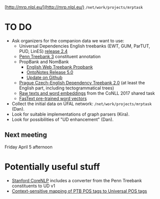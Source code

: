 [http://mrp.nlpl.eu/](http://mrp.nlpl.eu/)
`/net/work/projects/mrptask`

# TO DO

* Ask organizers for the companion data we want to use:
  * Universal Dependencies English treebanks (EWT, GUM, ParTUT, PUD, LinES) [release 2.4](http://hdl.handle.net/11234/1-2988)
  * [Penn Treebank 3](https://catalog.ldc.upenn.edu/LDC99T42) constituent annotation
  * PropBank and NomBank
    * [English Web Treebank Propbank](https://catalog.ldc.upenn.edu/LDC2017T15)
    * [OntoNotes Release 5.0](https://catalog.ldc.upenn.edu/LDC2013T19)
    * [Update on Github](https://github.com/propbank/propbank-release)
  * [Prague Czech-English Dependency Treebank 2.0](https://catalog.ldc.upenn.edu/LDC2012T08) (at least the English part, including tectogrammatical trees)
  * [Raw texts and word embeddings](http://hdl.handle.net/11234/1-1989) from the CoNLL 2017 shared task
  * [FasText pre-trained word vectors](https://fasttext.cc/docs/en/english-vectors.html)
* Collect the initial data on ÚFAL network: `/net/work/projects/mrptask` (Dan).
* Look for suitable implementations of graph parsers (Kira).
* Look for possibilities of "UD enhancement" (Dan).

## Next meeting

Friday April 5 afternoon

# Potentially useful stuff

* [Stanford CoreNLP](https://nlp.stanford.edu/software/stanford-dependencies.html) includes a converter from the Penn Treebank constituents to UD v1
* [Context-sensitive mapping of PTB POS tags to Universal POS tags](https://github.com/stanfordnlp/CoreNLP/blob/master/data/edu/stanford/nlp/upos/ENUniversalPOS.tsurgeon)

